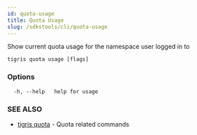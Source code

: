 ```yaml
---
id: quota-usage
title: Quota Usage
slug: /sdkstools/cli/quota-usage
---
```


Show current quota usage for the namespace user logged in to

```
tigris quota usage [flags]
```

### Options

```
  -h, --help   help for usage
```

### SEE ALSO

- [tigris quota](tigris_quota.md) - Quota related commands
